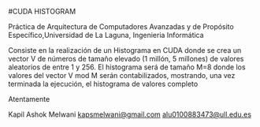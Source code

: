 #CUDA HISTOGRAM

Práctica de Arquitectura de Computadores Avanzadas y de Propósito Específico,Universidad de La Laguna, Ingenieria Informática

Consiste en la realización de un Histograma en CUDA donde se crea un vector V de números de tamaño elevado (1 millón, 5 millones) de valores aleatorios de entre 1 y 256. 
El histograma será de tamaño M=8 donde los valores del vector V mod M serán contabilizados, mostrando, una vez terminada la ejecución, el histograma de valores completo

Atentamente

Kapil Ashok Melwani
kapsmelwani@gmail.com
alu0100883473@ull.edu.es
